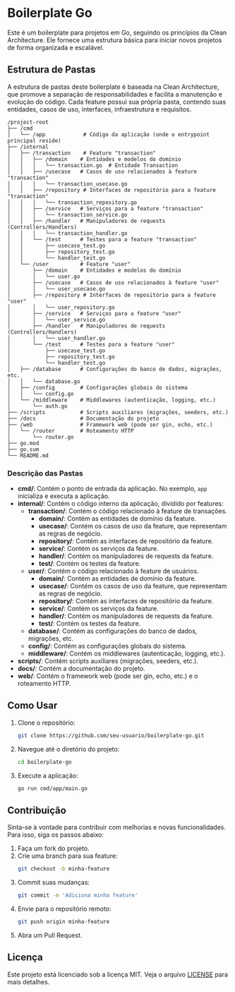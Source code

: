 # Boilerplate Go

Este é um boilerplate para projetos em Go, seguindo os princípios da Clean Architecture. Ele fornece uma estrutura básica para iniciar novos projetos de forma organizada e escalável.

## Estrutura de Pastas

A estrutura de pastas deste boilerplate é baseada na Clean Architecture, que promove a separação de responsabilidades e facilita a manutenção e evolução do código. Cada feature possui sua própria pasta, contendo suas entidades, casos de uso, interfaces, infraestrutura e requisitos.

```
/project-root
├── /cmd
│   └── /app            # Código da aplicação (onde o entrypoint principal reside)
├── /internal
│   ├── /transaction    # Feature "transaction"
│   │   ├── /domain    # Entidades e modelos do domínio
│   │   │   └── transaction.go  # Entidade Transaction
│   │   ├── /usecase   # Casos de uso relacionados à feature "transaction"
│   │   │   └── transaction_usecase.go
│   │   ├── /repository # Interfaces de repositório para a feature "transaction"
│   │   │   └── transaction_repository.go
│   │   ├── /service   # Serviços para a feature "transaction"
│   │   │   └── transaction_service.go
│   │   ├── /handler   # Manipuladores de requests (Controllers/Handlers)
│   │   │   └── transaction_handler.go
│   │   └── /test      # Testes para a feature "transaction"
│   │       ├── usecase_test.go
│   │       ├── repository_test.go
│   │       └── handler_test.go
│   └── /user          # Feature "user"
│       ├── /domain    # Entidades e modelos do domínio
│       │   └── user.go
│       ├── /usecase   # Casos de uso relacionados à feature "user"
│       │   └── user_usecase.go
│       ├── /repository # Interfaces de repositório para a feature "user"
│       │   └── user_repository.go
│       ├── /service   # Serviços para a feature "user"
│       │   └── user_service.go
│       ├── /handler   # Manipuladores de requests (Controllers/Handlers)
│       │   └── user_handler.go
│       └── /test      # Testes para a feature "user"
│           ├── usecase_test.go
│           ├── repository_test.go
│           └── handler_test.go
│   ├── /database      # Configurações do banco de dados, migrações, etc.
│   │   └── database.go
│   ├── /config        # Configurações globais do sistema
│   │   └── config.go
│   └── /middleware    # Middlewares (autenticação, logging, etc.)
│       └── auth.go
├── /scripts           # Scripts auxiliares (migrações, seeders, etc.)
├── /docs              # Documentação do projeto
├── /web               # Framework web (pode ser gin, echo, etc.)
│   └── /router        # Roteamento HTTP
│       └── router.go
├── go.mod
├── go.sum
└── README.md
```

### Descrição das Pastas

- **cmd/**: Contém o ponto de entrada da aplicação. No exemplo, `app` inicializa e executa a aplicação.
- **internal/**: Contém o código interno da aplicação, dividido por features:
     - **transaction/**: Contém o código relacionado à feature de transações.
          - **domain/**: Contém as entidades de domínio da feature.
          - **usecase/**: Contém os casos de uso da feature, que representam as regras de negócio.
          - **repository/**: Contém as interfaces de repositório da feature.
          - **service/**: Contém os serviços da feature.
          - **handler/**: Contém os manipuladores de requests da feature.
          - **test/**: Contém os testes da feature.
     - **user/**: Contém o código relacionado à feature de usuários.
          - **domain/**: Contém as entidades de domínio da feature.
          - **usecase/**: Contém os casos de uso da feature, que representam as regras de negócio.
          - **repository/**: Contém as interfaces de repositório da feature.
          - **service/**: Contém os serviços da feature.
          - **handler/**: Contém os manipuladores de requests da feature.
          - **test/**: Contém os testes da feature.
     - **database/**: Contém as configurações do banco de dados, migrações, etc.
     - **config/**: Contém as configurações globais do sistema.
     - **middleware/**: Contém os middlewares (autenticação, logging, etc.).
- **scripts/**: Contém scripts auxiliares (migrações, seeders, etc.).
- **docs/**: Contém a documentação do projeto.
- **web/**: Contém o framework web (pode ser gin, echo, etc.) e o roteamento HTTP.

## Como Usar

1. Clone o repositório:
      ```sh
      git clone https://github.com/seu-usuario/boilerplate-go.git
      ```

2. Navegue até o diretório do projeto:
      ```sh
      cd boilerplate-go
      ```

3. Execute a aplicação:
      ```sh
      go run cmd/app/main.go
      ```

## Contribuição

Sinta-se à vontade para contribuir com melhorias e novas funcionalidades. Para isso, siga os passos abaixo:

1. Faça um fork do projeto.
2. Crie uma branch para sua feature:
      ```sh
      git checkout -b minha-feature
      ```
3. Commit suas mudanças:
      ```sh
      git commit -m 'Adiciona minha feature'
      ```
4. Envie para o repositório remoto:
      ```sh
      git push origin minha-feature
      ```
5. Abra um Pull Request.

## Licença

Este projeto está licenciado sob a licença MIT. Veja o arquivo [LICENSE](LICENSE) para mais detalhes.

